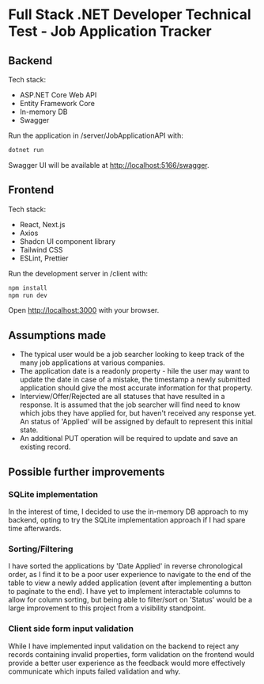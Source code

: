 # Full Stack .NET Developer Technical Test - Job Application Tracker

## Backend
Tech stack:
- ASP.NET Core Web API
- Entity Framework Core
- In-memory DB
- Swagger

Run the application in /server/JobApplicationAPI with:
```bash
dotnet run
```

Swagger UI will be available at [http://localhost:5166/swagger](http://localhost:5166/swagger).

## Frontend
Tech stack:
- React, Next.js
- Axios
- Shadcn UI component library
- Tailwind CSS
- ESLint, Prettier

Run the development server in /client with:

```bash
npm install
npm run dev
```

Open [http://localhost:3000](http://localhost:3000) with your browser.

## Assumptions made
- The typical user would be a job searcher looking to keep track of the many job applications at various companies.
- The application date is a readonly property - hile the user may want to update the date in case of a mistake, the timestamp a newly submitted application should give the most accurate information for that property.
- Interview/Offer/Rejected are all statuses that have resulted in a response. It is assumed that the job searcher will find need to know which jobs they have applied for, but haven't received any response yet. An status of 'Applied' will be assigned by default to represent this initial state.
- An additional PUT operation will be required to update and save an existing record.

## Possible further improvements
### SQLite implementation
In the interest of time, I decided to use the in-memory DB approach to my backend, opting to try the SQLite implementation approach if I had spare time afterwards. 

### Sorting/Filtering
I have sorted the applications by 'Date Applied' in reverse chronological order, as I find it to be a poor user experience to navigate to the end of the table to view a newly added application (event after implementing a button to paginate to the end). I have yet to implement interactable columns to allow for column sorting, but being able to filter/sort on 'Status' would be a large improvement to this project from a visibility standpoint.

### Client side form input validation
While I have implemented input validation on the backend to reject any records containing invalid properties, form validation on the frontend would provide a better user experience as the feedback would more effectively communicate which inputs failed validation and why.
